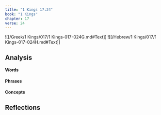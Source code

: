 ```yaml
---
title: "1 Kings 17:24"
book: "1 Kings"
chapter: 17
verse: 24
---
```

![[/Greek/1 Kings/017/1 Kings-017-024G.md#Text]]
![[/Hebrew/1 Kings/017/1 Kings-017-024H.md#Text]]

## Analysis

#### Words

#### Phrases

#### Concepts

## Reflections
